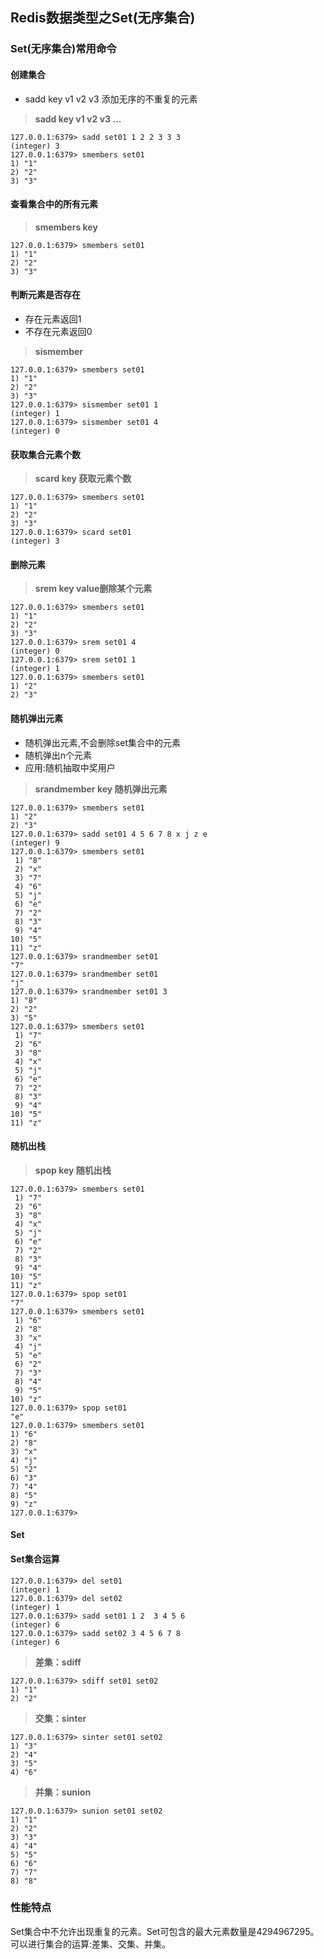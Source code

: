 ## Redis数据类型之Set(无序集合)

### Set(无序集合)常用命令

#### 创建集合

* sadd key v1 v2 v3  添加无序的不重复的元素

> **sadd key v1 v2 v3 ...**

```
127.0.0.1:6379> sadd set01 1 2 2 3 3 3
(integer) 3
127.0.0.1:6379> smembers set01
1) "1"
2) "2"
3) "3"
```

#### 查看集合中的所有元素

> **smembers key**

```
127.0.0.1:6379> smembers set01
1) "1"
2) "2"
3) "3"
```

#### 判断元素是否存在

* 存在元素返回1
* 不存在元素返回0

> **sismember**

```
127.0.0.1:6379> smembers set01
1) "1"
2) "2"
3) "3"
127.0.0.1:6379> sismember set01 1
(integer) 1
127.0.0.1:6379> sismember set01 4
(integer) 0
```

#### 获取集合元素个数

> **scard key 获取元素个数**

```
127.0.0.1:6379> smembers set01
1) "1"
2) "2"
3) "3"
127.0.0.1:6379> scard set01
(integer) 3
```

#### 删除元素

> **srem key value删除某个元素**

```
127.0.0.1:6379> smembers set01
1) "1"
2) "2"
3) "3"
127.0.0.1:6379> srem set01 4
(integer) 0
127.0.0.1:6379> srem set01 1
(integer) 1
127.0.0.1:6379> smembers set01
1) "2"
2) "3"
```

#### 随机弹出元素

* 随机弹出元素,不会删除set集合中的元素
* 随机弹出n个元素
* 应用:随机抽取中奖用户

> **srandmember key 随机弹出元素**

```
127.0.0.1:6379> smembers set01
1) "2"
2) "3"
127.0.0.1:6379> sadd set01 4 5 6 7 8 x j z e
(integer) 9
127.0.0.1:6379> smembers set01
 1) "8"
 2) "x"
 3) "7"
 4) "6"
 5) "j"
 6) "e"
 7) "2"
 8) "3"
 9) "4"
10) "5"
11) "z"
127.0.0.1:6379> srandmember set01
"7"
127.0.0.1:6379> srandmember set01
"j"
127.0.0.1:6379> srandmember set01 3
1) "8"
2) "2"
3) "5" 
127.0.0.1:6379> smembers set01
 1) "7"
 2) "6"
 3) "8"
 4) "x"
 5) "j"
 6) "e"
 7) "2"
 8) "3"
 9) "4"
10) "5"
11) "z"
```

#### 随机出栈

> **spop key 随机出栈**

```
127.0.0.1:6379> smembers set01
 1) "7"
 2) "6"
 3) "8"
 4) "x"
 5) "j"
 6) "e"
 7) "2"
 8) "3"
 9) "4"
10) "5"
11) "z"
127.0.0.1:6379> spop set01
"7"
127.0.0.1:6379> smembers set01
 1) "6"
 2) "8"
 3) "x"
 4) "j"
 5) "e"
 6) "2"
 7) "3"
 8) "4"
 9) "5"
10) "z"
127.0.0.1:6379> spop set01
"e"
127.0.0.1:6379> smembers set01
1) "6"
2) "8"
3) "x"
4) "j"
5) "2"
6) "3"
7) "4"
8) "5"
9) "z"
127.0.0.1:6379>
```

#### Set

#### Set集合运算

```
127.0.0.1:6379> del set01
(integer) 1
127.0.0.1:6379> del set02
(integer) 1
127.0.0.1:6379> sadd set01 1 2  3 4 5 6
(integer) 6
127.0.0.1:6379> sadd set02 3 4 5 6 7 8
(integer) 6
```


> **差集：sdiff**

```
127.0.0.1:6379> sdiff set01 set02
1) "1"
2) "2"
```

> **交集：sinter**

```
127.0.0.1:6379> sinter set01 set02
1) "3"
2) "4"
3) "5"
4) "6"
```

> **并集：sunion**

```
127.0.0.1:6379> sunion set01 set02
1) "1"
2) "2"
3) "3"
4) "4"
5) "5"
6) "6"
7) "7"
8) "8"
```   


#### 

### 性能特点

Set集合中不允许出现重复的元素。Set可包含的最大元素数量是4294967295。可以进行集合的运算:差集、交集、并集。
